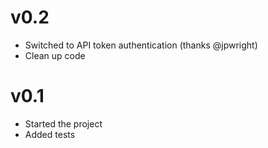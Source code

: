 # v0.2

- Switched to API token authentication (thanks @jpwright)
- Clean up code


# v0.1

- Started the project
- Added tests
